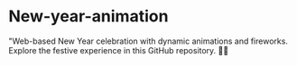 # New-year-animation
"Web-based New Year celebration with dynamic animations and fireworks. Explore the festive experience in this GitHub repository. 🎉🌐 
